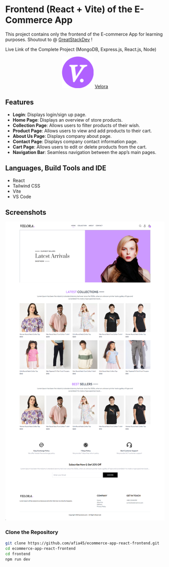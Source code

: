 # Frontend (React + Vite) of the E-Commerce App

This project contains only the frontend of the E-commerce App for learning purposes.
Shoutout to @ [GreatStackDev](https://github.com/GreatStackDev) !

Live Link of the Complete Project (MongoDB, Express.js, React.js, Node)

<p align="center">
<img src="img/icon.png" alt="Logo" width="100" height="100">
<a href="https://velora-store.vercel.app" target="_blank">Velora</a>
</p>

<!-- [Velora](https://velora-store.vercel.app) -->

## Features

- **Login**: Displays login/sign up page.
- **Home Page**: Displays an overview of store products.
- **Collection Page**: Allows users to filter products of their wish.
- **Product Page**: Allows users to view and add products to their cart.
- **About Us Page**: Displays company about page.
- **Contact Page**: Displays company contact information page.
- **Cart Page**: Allows users to edit or delete products from the cart.
- **Navigation Bar**: Seamless navigation between the app’s main pages.

## Languages, Build Tools and IDE
- React
- Tailwind CSS
- Vite
- VS Code

## Screenshots

![Screen shots](img/Velora-home.png)

### Clone the Repository

```bash
git clone https://github.com/afia45/ecommerce-app-react-frontend.git
cd ecommerce-app-react-frontend
cd frontend
npm run dev
```

